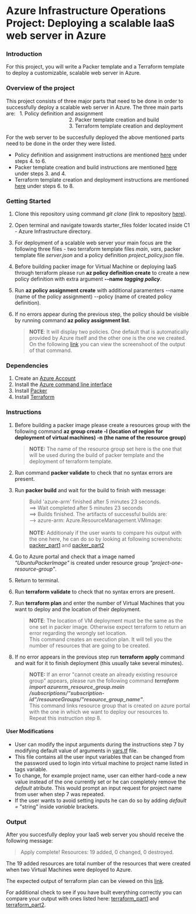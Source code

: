 # Azure Infrastructure Operations Project: Deploying a scalable IaaS web server in Azure

### Introduction
For this project, you will write a Packer template and a Terraform template to deploy a customizable, scalable web server in Azure.

### Overview of the project
This project consists of three major parts that need to be done in order to successfully deploy a scalable web server in Azure.
The three main parts are: &nbsp;&nbsp;1. Policy definition and assignment<br />
&emsp;&emsp;&emsp;&emsp;&emsp;&emsp;&emsp;&emsp;&emsp;&emsp;&emsp;&emsp; 2. Packer template creation and build <br />
&emsp;&emsp;&emsp;&emsp;&emsp;&emsp;&emsp;&emsp;&emsp;&emsp;&emsp;&emsp; 3. Terraform template creation and deployment

For the web server to be succesfully deployed the above mentioned parts need to be done in the order they were listed.<br />
* Policy definition and assignment instructions are mentioned [here](https://github.com/Marko-Buda/nd082-Azure-Cloud-DevOps-Starter-Code/blob/master/C1%-%Azure%Infrastructure%Operations/project/starter_files#getting-started) under steps 4. to 6. <br />
* Packer template creation and build instructions are mentioned [here](https://github.com/Marko-Buda/nd082-Azure-Cloud-DevOps-Starter-Code/blob/master/C1%-%Azure%Infrastructure%Operations/project/starter_files#instructions) under steps 3. and 4. <br />
* Terraform template creation and deployment instructions are mentioned [here](https://github.com/Marko-Buda/nd082-Azure-Cloud-DevOps-Starter-Code/blob/master/C1%-%Azure%Infrastructure%Operations/project/starter_files#instructions) under steps 6. to 8. <br />

### Getting Started
1. Clone this repository using command _git clone_ (link to repository [here](https://github.com/Marko-Buda/nd082-Azure-Cloud-DevOps-Starter-Code.git)).

2. Open terminal and navigate towards starter_files folder located inside C1 - Azure Infrastructure directory.

3. For deployment of a scalable web server your main focus are the following three files - two terraform template files _main_, _vars_, packer template file _server.json_ and a policy definition _project_policy.json_ file.

4. Before building packer image for Virtual Machine or deploying IaaS through terraform please run **az policy definition create** to create a new policy definition with extra argument **--name _tagging policy_**.

5. Run **az policy assignment create** with additional paramenters --name (name of the policy assignment) --policy (name of created policy definition).

6. If no errors appear during the previous step, the policy should be visible by running command  **az policy assignment list**. 
    > **NOTE**: It will display two policies. One default that is automatically provided by Azure itself and the other one is the one we created. <br /> On the following [link](https://github.com/Marko-Buda/nd082-Azure-Cloud-DevOps-Starter-Code/blob/master/C1%20-%20Azure%20Infrastructure%20Operations/project/starter_files/tagging-policy-screenshot.JPG) you can view the screenshoot of the output of that command.

### Dependencies
1. Create an [Azure Account](https://portal.azure.com) 
2. Install the [Azure command line interface](https://docs.microsoft.com/en-us/cli/azure/install-azure-cli?view=azure-cli-latest)
3. Install [Packer](https://www.packer.io/downloads)
4. Install [Terraform](https://www.terraform.io/downloads.html)

### Instructions

1. Before building a packer image please create a resources group with the following command **az group create -l (location of region for deployment of virtual machines) -n (the name of the resource group)** 
    > **NOTE:** The name of the resource group set here is the one that will be used during the build of packer template and the deployment of terraform template. 
2. Run command  **packer validate** to check that no syntax errors are present.
3. Run **packer build** and wait for the build to finish with message:
    > Build 'azure-arm' finished after 5 minutes 23 seconds.<br />
==> Wait completed after 5 minutes 23 seconds<br />
==> Builds finished. The artifacts of successful builds are:<br />
--> azure-arm: Azure.ResourceManagement.VMImage:<br /> <br />
    **NOTE:**  Additionaly if the user wants to compare his output with the one here, he can do so by looking at following screenshots: [packer_part1](https://github.com/Marko-Buda/nd082-Azure-Cloud-DevOps-Starter-Code/blob/master/C1%-%Azure%Infrastructure%Operations/project/starter_files/packer_build_output_part1.png) and [packer_part2](https://github.com/Marko-Buda/nd082-Azure-Cloud-DevOps-Starter-Code/blob/master/C1%-%Azure%Infrastructure%Operations/project/starter_files/packer_build_output_part2.png)
4. Go to Azure portal and check that a image named _"UbuntuPackerImage"_ is created under resource group _"project-one-resource-group"_.
5. Return to terminal.
6. Run **terraform validate** to check that no syntax errors are present.
7. Run **terraform plan** and enter the number of Virtual Machines that you want to deploy and the location of their deployment.

    > **NOTE**: The location of VM deployment must be the same as the one set in packer image. Otherwise expect terraform to return an error regarding the wrongly set location.<br /> This command creates an execution plan. It will tell you the number of resources that are going to be created.

8. If no error appears in the previous step run **terraform apply** command and wait for it to finish deployment (this usually take several minutes).
    > **NOTE:** If an error "cannot create an already existing resource group" appears, please run the following command **_terraform import azurerm_resource_group.main /subscriptions/"subscription-id"/resourceGroups/"resource_group_name"_**. <br />
    This command links resource group that is created on azure portal with the one in which we want to deploy our resources to.<br /> Repeat this instruction step 8.

#### User Modifications 
* User can modify the input arguments during the instructions step 7 by modifying default value of arguments in [vars.tf](https://github.com/Marko-Buda/nd082-Azure-Cloud-DevOps-Starter-Code/blob/master/C1%20-%20Azure%20Infrastructure%20Operations/project/starter_files/vars.tf) file.
* This file contains all the user input variables that can be changed from the password used to login into virtual machine to project name listed in tags variable.
* To change, for example project name, user can either hard-code a new value instead of the one currently set or he can completely remove the _default_ atribute. This would prompt an input request for project name from user when step 7 was repeated.
* If the user wants to avoid setting inputs he can do so by adding _default =_ "string" inside _variable_ brackets.


### Output
After you succesfully deploy your IaaS web server you should receive the following message:
> Apply complete! Resources: 19 added, 0 changed, 0 destroyed.

The 19 added resources are total number of the resources that were created when two Virtual Machines were deployed to Azure.

The expected output of terraform plan can be viewed on this [link](https://github.com/Marko-Buda/nd082-Azure-Cloud-DevOps-Starter-Code/blob/master/C1%20-%20Azure%20Infrastructure%20Operations/project/starter_files/solution.plan).

For additional check to see if you have built everything correctly you can compare your output with ones listed here: [terraform_part1](https://github.com/Marko-Buda/nd082-Azure-Cloud-DevOps-Starter-Code/blob/master/C1%-%Azure%Infrastructure%Operations/project/starter_files/terraform_apply_part1.png) and [terraform_part2](https://github.com/Marko-Buda/nd082-Azure-Cloud-DevOps-Starter-Code/blob/master/C1%-%Azure%Infrastructure%Operations/project/starter_files/terraform_apply_part2.png). 